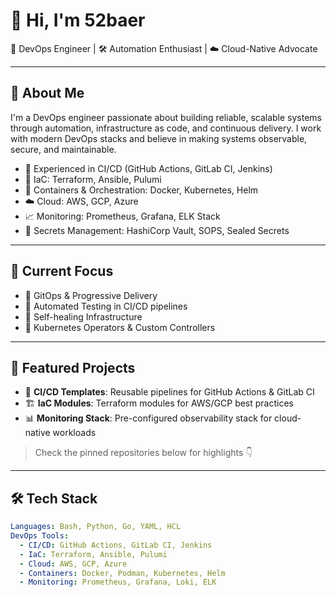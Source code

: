 # 👋 Hi, I'm 52baer

🚀 DevOps Engineer | 🛠️ Automation Enthusiast | ☁️ Cloud-Native Advocate

---

## 🔧 About Me

I'm a DevOps engineer passionate about building reliable, scalable systems through automation, infrastructure as code, and continuous delivery. I work with modern DevOps stacks and believe in making systems observable, secure, and maintainable.

- 💼 Experienced in CI/CD (GitHub Actions, GitLab CI, Jenkins)
- 🧰 IaC: Terraform, Ansible, Pulumi
- 🐳 Containers & Orchestration: Docker, Kubernetes, Helm
- ☁️ Cloud: AWS, GCP, Azure
- 📈 Monitoring: Prometheus, Grafana, ELK Stack
- 🔐 Secrets Management: HashiCorp Vault, SOPS, Sealed Secrets

---

## 📌 Current Focus

- 🔁 GitOps & Progressive Delivery
- 🧪 Automated Testing in CI/CD pipelines
- 🔄 Self-healing Infrastructure
- 🧩 Kubernetes Operators & Custom Controllers

---

## 📂 Featured Projects

- 🔄 **CI/CD Templates**: Reusable pipelines for GitHub Actions & GitLab CI
- 🏗️ **IaC Modules**: Terraform modules for AWS/GCP best practices
- 📊 **Monitoring Stack**: Pre-configured observability stack for cloud-native workloads

> Check the pinned repositories below for highlights 👇

---

## 🛠️ Tech Stack

```yaml
Languages: Bash, Python, Go, YAML, HCL
DevOps Tools:
  - CI/CD: GitHub Actions, GitLab CI, Jenkins
  - IaC: Terraform, Ansible, Pulumi
  - Cloud: AWS, GCP, Azure
  - Containers: Docker, Podman, Kubernetes, Helm
  - Monitoring: Prometheus, Grafana, Loki, ELK
